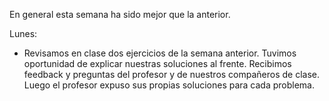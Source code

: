 En general esta semana ha sido mejor que la anterior.

Lunes:
- Revisamos en clase dos ejercicios de la semana anterior. Tuvimos oportunidad de explicar nuestras soluciones al frente. Recibimos feedback y preguntas del profesor y de nuestros compañeros de clase. Luego el profesor expuso sus propias soluciones para cada problema. 